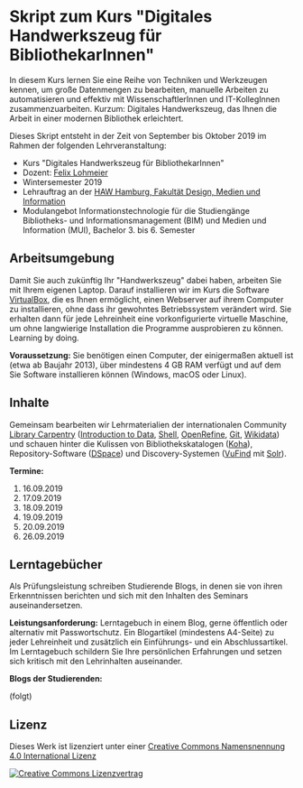 # Skript zum Kurs "Digitales Handwerkszeug für BibliothekarInnen"

In diesem Kurs lernen Sie eine Reihe von Techniken und Werkzeugen kennen, um große Datenmengen zu bearbeiten, manuelle Arbeiten zu automatisieren und effektiv mit WissenschaftlerInnen und IT-KollegInnen zusammenzuarbeiten. Kurzum: Digitales Handwerkszeug, das Ihnen die Arbeit in einer modernen Bibliothek erleichtert.

Dieses Skript entsteht in der Zeit von September bis Oktober 2019 im Rahmen der folgenden Lehrveranstaltung:

* Kurs "Digitales Handwerkszeug für BibliothekarInnen"
* Dozent: [Felix Lohmeier](http://felixlohmeier.de)
* Wintersemester 2019
* Lehrauftrag an der [HAW Hamburg, Fakultät Design, Medien und Information](https://www.haw-hamburg.de/department-information.html)
* Modulangebot Informationstechnologie für die Studiengänge Bibliotheks- und Informationsmanagement (BIM) und Medien und Information (MUI), Bachelor 3. bis 6. Semester

## Arbeitsumgebung

Damit Sie auch zukünftig Ihr "Handwerkszeug" dabei haben, arbeiten Sie mit Ihrem eigenen Laptop. Darauf installieren wir im Kurs die Software [VirtualBox](https://www.virtualbox.org/), die es Ihnen ermöglicht, einen Webserver auf ihrem Computer zu installieren, ohne dass ihr gewohntes Betriebssystem verändert wird. Sie erhalten dann für jede Lehreinheit eine vorkonfigurierte virtuelle Maschine, um ohne langwierige Installation die Programme ausprobieren zu können. Learning by doing.

**Voraussetzung:** Sie benötigen einen Computer, der einigermaßen aktuell ist (etwa ab Baujahr 2013), über mindestens 4 GB RAM verfügt und auf dem Sie Software installieren können (Windows, macOS oder Linux).

## Inhalte

Gemeinsam bearbeiten wir Lehrmaterialien der internationalen Community [Library Carpentry](https://librarycarpentry.org) ([Introduction to Data](https://librarycarpentry.org/lc-data-intro/), [Shell](https://librarycarpentry.github.io/lc-shell/), [OpenRefine](https://librarycarpentry.github.io/lc-open-refine/), [Git](https://librarycarpentry.github.io/lc-git/), [Wikidata](https://librarycarpentry.org/lc-wikidata/)) und schauen hinter die Kulissen von Bibliothekskatalogen ([Koha](https://koha-community.org/)), Repository-Software ([DSpace](https://duraspace.org/dspace/)) und Discovery-Systemen ([VuFind](https://vufind.org) mit [Solr](https://lucene.apache.org/solr/)).

**Termine:**

1. 16.09.2019
2. 17.09.2019
3. 18.09.2019
4. 19.09.2019
5. 20.09.2019
6. 26.09.2019

## Lerntagebücher

Als Prüfungsleistung schreiben Studierende Blogs, in denen sie von ihren Erkenntnissen berichten und sich mit den Inhalten des Seminars auseinandersetzen.

**Leistungsanforderung:** Lerntagebuch in einem Blog, gerne öffentlich oder alternativ mit Passwortschutz. Ein Blogartikel (mindestens A4-Seite) zu jeder Lehreinheit und zusätzlich ein Einführungs- und ein Abschlussartikel. Im Lerntagebuch schildern Sie Ihre persönlichen Erfahrungen und setzen sich kritisch mit den Lehrinhalten auseinander.

**Blogs der Studierenden:**

(folgt)

## Lizenz

Dieses Werk ist lizenziert unter einer [Creative Commons Namensnennung 4.0 International Lizenz](http://creativecommons.org/licenses/by/4.0/)

[![Creative Commons Lizenzvertrag](https://i.creativecommons.org/l/by/4.0/88x31.png)](http://creativecommons.org/licenses/by/4.0/)